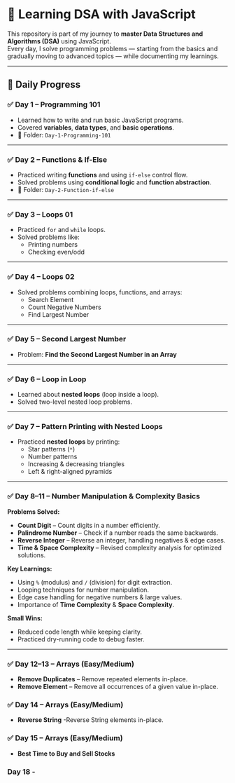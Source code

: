 # 🚀 Learning DSA with JavaScript

This repository is part of my journey to **master Data Structures and Algorithms (DSA)** using JavaScript.  
Every day, I solve programming problems — starting from the basics and gradually moving to advanced topics — while documenting my learnings.

---

## 📅 Daily Progress

### ✅ Day 1 – Programming 101

- Learned how to write and run basic JavaScript programs.
- Covered **variables**, **data types**, and **basic operations**.
- 📂 Folder: `Day-1-Programming-101`

---

### ✅ Day 2 – Functions & If-Else

- Practiced writing **functions** and using `if-else` control flow.
- Solved problems using **conditional logic** and **function abstraction**.
- 📂 Folder: `Day-2-Function-if-else`

---

### ✅ Day 3 – Loops 01

- Practiced `for` and `while` loops.
- Solved problems like:
  - Printing numbers
  - Checking even/odd

---

### ✅ Day 4 – Loops 02

- Solved problems combining loops, functions, and arrays:
  - Search Element
  - Count Negative Numbers
  - Find Largest Number

---

### ✅ Day 5 – Second Largest Number

- Problem: **Find the Second Largest Number in an Array**

---

### ✅ Day 6 – Loop in Loop

- Learned about **nested loops** (loop inside a loop).
- Solved two-level nested loop problems.

---

### ✅ Day 7 – Pattern Printing with Nested Loops

- Practiced **nested loops** by printing:
  - Star patterns (`*`)
  - Number patterns
  - Increasing & decreasing triangles
  - Left & right-aligned pyramids

---

### ✅ Day 8–11 – Number Manipulation & Complexity Basics

**Problems Solved:**

- **Count Digit** – Count digits in a number efficiently.
- **Palindrome Number** – Check if a number reads the same backwards.
- **Reverse Integer** – Reverse an integer, handling negatives & edge cases.
- **Time & Space Complexity** – Revised complexity analysis for optimized solutions.

**Key Learnings:**

- Using `%` (modulus) and `/` (division) for digit extraction.
- Looping techniques for number manipulation.
- Edge case handling for negative numbers & large values.
- Importance of **Time Complexity** & **Space Complexity**.

**Small Wins:**

- Reduced code length while keeping clarity.
- Practiced dry-running code to debug faster.

---

### ✅ Day 12–13 – Arrays (Easy/Medium)

- **Remove Duplicates** – Remove repeated elements in-place.
- **Remove Element** – Remove all occurrences of a given value in-place.

### ✅ Day 14 – Arrays (Easy/Medium)

- **Reverse String** -Reverse String elements in-place.

### ✅ Day 15 – Arrays (Easy/Medium)

- **Best Time to Buy and Sell Stocks**

### Day 18 -
